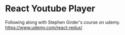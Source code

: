# React Youtube Player

Following along with Stephen Girder's course on udemy.
https://www.udemy.com/react-redux/
